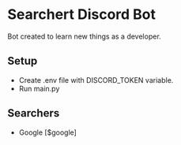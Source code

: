 # Searchert Discord Bot
Bot created to learn new things as a developer.

## Setup

- Create .env file with DISCORD_TOKEN variable.
- Run main.py

## Searchers
- Google [$google]
